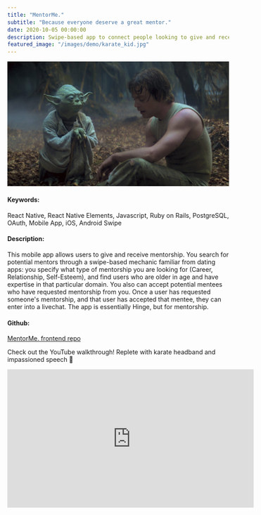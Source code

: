 ```yaml
---
title: "MentorMe."
subtitle: "Because everyone deserve a great mentor."
date: 2020-10-05 00:00:00
description: Swipe-based app to connect people looking to give and receive mentorship. Once two users are connected, they enter into a livechat! <br/><br/> <strong> React Native, Ruby on Rails, PostgreSQL, React Native Elements </strong>
featured_image: "/images/demo/karate_kid.jpg"
---
```


![](/images/demo/yoda_luke.jpg)

<h4>Keywords:</h4> React Native, React Native Elements, Javascript, Ruby on Rails, PostgreSQL, OAuth, Mobile App, iOS, Android Swipe

<h4>Description:</h4> This mobile app allows users to give and receive mentorship. You search for potential mentors through a swipe-based mechanic familiar from dating apps: you specify what type of mentorship you are looking for (Career, Relationship, Self-Esteem), and find users who are older in age and have expertise in that particular domain. You also can accept potential mentees who have requested mentorship from you. Once a user has requested someone's mentorship, and that user has accepted that mentee, they can enter into a livechat. The app is essentially Hinge, but for mentorship.

<h4>Github:</h4>
<a href= "https://github.com/Jeff-Adler/mentorMe-frontend">MentorMe. frontend repo</a>

Check out the YouTube walkthrough! Replete with karate headband and impassioned speech 🥋

<iframe width="560" height="315" src="https://www.youtube.com/embed/U85gXH0QPL0" frameborder="0" allow="accelerometer; autoplay; clipboard-write; encrypted-media; gyroscope; picture-in-picture" allowfullscreen></iframe>
